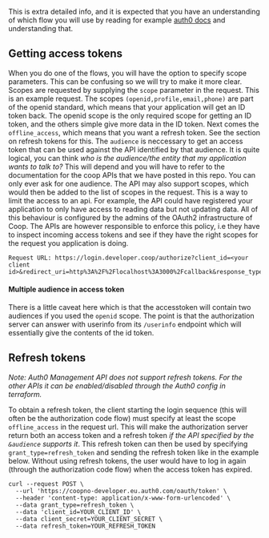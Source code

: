 
This is extra detailed info, and it is expected that you have an understanding of which flow you will use by reading for example [auth0 docs](https://auth0.com/docs/authorization/which-oauth-2-0-flow-should-i-use) and understanding that.

## Getting access tokens
When you do one of the flows, you will have the option to specify scope parameters. This can be confusing so we will try to make it more clear. Scopes are requested by supplying the `scope` parameter in the request. This is an example request. The scopes `(openid,profile,email,phone)` are part of the openid standard, which means that your application will get an ID token back. The openid scope is the only required scope for getting an ID token, and the others simple give more data in the ID token. Next comes the `offline_access`, which means that you want a refresh token. See the section on refresh tokens for this. The `audience` is neccessary to get an access token that can be used against the API identified by that audience. It is quite logical, you can think _who is the audience/the entity that my application wants to talk to?_
This will depend and you will have to refer to the documentation for the coop APIs that we have posted in this repo. You can only ever ask for one audience. The API may also support scopes, which would then be added to the list of scopes in the request. This is a way to limit the access to an api. For example, the API could have registered your application to only have access to reading data but not updating data. All of this behaviour is configured by the admins of the OAuth2 infrastructure of Coop. The APIs are however responsible to enforce this policy, i.e they have to inspect incoming access tokens and see if they have the right scopes for the request you application is doing.
```
Request URL: https://login.developer.coop/authorize?client_id=<your client id>&redirect_uri=http%3A%2F%2Flocalhost%3A3000%2Fcallback&response_type=code&scope=openid+profile+email+phone+offline_access&state=f4joN6Yn5ZxKVTSXaxhkTh8ogqqX3TOzCPyLrXhn2Pc%3D&audience=https://integration.coop.no/legacy
```

#### Multiple audience in access token
There is a little caveat here which is that the accesstoken will contain two audiences if you used the `openid` scope. The point is that the authorization server can answer with userinfo from its `/userinfo` endpoint which will essentially give the contents of the id token.


## Refresh tokens
_Note: Auth0 Management API does not support refresh tokens. For the other APIs it can be enabled/disabled through the Auth0 config in terraform._

To obtain a refresh token, the client starting the login sequence (this will often be the authorization code flow)
must specify at least the scope `offline_access` in the request url.
This will make the authorization server return both an access token and a refresh token *if the API specified by the `&audience` supports it*. This refresh token can then be used by specifying `grant_type=refresh_token` and sending the refresh token like in the example below. Without using refresh tokens, the user would have to log in again (through the authorization code flow) when the access token has expired.

```
curl --request POST \
  --url 'https://coopno-developer.eu.auth0.com/oauth/token' \
  --header 'content-type: application/x-www-form-urlencoded' \
  --data grant_type=refresh_token \
  --data 'client_id=YOUR_CLIENT_ID' \
  --data client_secret=YOUR_CLIENT_SECRET \
  --data refresh_token=YOUR_REFRESH_TOKEN
```

